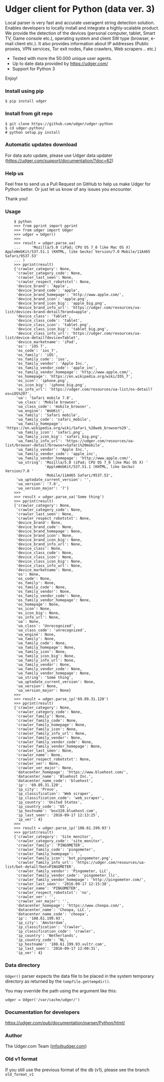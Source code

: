 # Udger client for Python (data ver. 3)

Local parser is very fast and accurate useragent string detection solution. Enables developers to locally install and integrate a highly-scalable product.
We provide the detection of the devices (personal computer, tablet, Smart TV, Game console etc.), operating system and client SW type (browser, e-mail client etc.).
It also provides information about IP addresses (Public proxies, VPN services, Tor exit nodes, Fake crawlers, Web scrapers .. etc.)

- Tested with more the 50.000 unique user agents.
- Up to date data provided by https://udger.com/
- Support for Python 3

Enjoy!

### Install using pip

    $ pip install udger

### Install from git repo

    $ git clone https://github.com/udger/udger-python
    $ cd udger-python/
    # python setup.py install

### Automatic updates download

For data auto update, please use Udger data updater (https://udger.com/support/documentation/?doc=62)

### Help us

Feel free to send us a Pull Request on GitHub to help us make Udger for Python better.
Or just let us know of any issues you encounter.

Thank you!

### Usage

```
    $ python
    >>> from pprint import pprint
    >>> from udger import Udger
    >>> udger = Udger()
    >>>
    >>> result = udger.parse_ua(
    ...     'Mozilla/5.0 (iPad; CPU OS 7_0 like Mac OS X) AppleWebKit/537.51.1 (KHTML, like Gecko) Version/7.0 Mobile/11A465 Safari/9537.53'
    ... )
    >>> pprint(result)
    {'crawler_category': None,
     'crawler_category_code': None,
     'crawler_last_seen': None,
     'crawler_respect_robotstxt': None,
     'device_brand': 'Apple',
     'device_brand_code': 'apple',
     'device_brand_homepage': 'http://www.apple.com/',
     'device_brand_icon': 'apple.png',
     'device_brand_icon_big': 'apple_big.png',
     'device_brand_info_url': 'https://udger.com/resources/ua-list/devices-brand-detail?brand=apple',
     'device_class': 'Tablet',
     'device_class_code': 'tablet',
     'device_class_icon': 'tablet.png',
     'device_class_icon_big': 'tablet_big.png',
     'device_class_info_url': 'https://udger.com/resources/ua-list/device-detail?device=Tablet',
     'device_marketname': 'iPad',
     'os': 'iOS 7',
     'os_code': 'ios_7',
     'os_family': 'iOS',
     'os_family_code': 'ios',
     'os_family_vendor': 'Apple Inc.',
     'os_family_vendor_code': 'apple_inc',
     'os_family_vendor_homepage': 'http://www.apple.com/',
     'os_homepage': 'https://en.wikipedia.org/wiki/IOS_7',
     'os_icon': 'iphone.png',
     'os_icon_big': 'iphone_big.png',
     'os_info_url': 'https://udger.com/resources/ua-list/os-detail?os=iOS%207',
     'ua': 'Safari mobile 7.0',
     'ua_class': 'Mobile browser',
     'ua_class_code': 'mobile_browser',
     'ua_engine': 'WebKit',
     'ua_family': 'Safari mobile',
     'ua_family_code': 'safari_mobile',
     'ua_family_homepage': 'https://en.wikipedia.org/wiki/Safari_%28web_browser%29',
     'ua_family_icon': 'safari.png',
     'ua_family_icon_big': 'safari_big.png',
     'ua_family_info_url': 'https://udger.com/resources/ua-list/browser-detail?browser=Safari%20mobile',
     'ua_family_vendor': 'Apple Inc.',
     'ua_family_vendor_code': 'apple_inc',
     'ua_family_vendor_homepage': 'http://www.apple.com/',
     'ua_string': 'Mozilla/5.0 (iPad; CPU OS 7_0 like Mac OS X) '
                  'AppleWebKit/537.51.1 (KHTML, like Gecko) Version/7.0 '
                  'Mobile/11A465 Safari/9537.53',
     'ua_uptodate_current_version': '',
     'ua_version': '7.0',
     'ua_version_major': '7'}
    >>>
    >>> result = udger.parse_ua('Some thing')
    >>> pprint(result)
    {'crawler_category': None,
     'crawler_category_code': None,
     'crawler_last_seen': None,
     'crawler_respect_robotstxt': None,
     'device_brand': None,
     'device_brand_code': None,
     'device_brand_homepage': None,
     'device_brand_icon': None,
     'device_brand_icon_big': None,
     'device_brand_info_url': None,
     'device_class': None,
     'device_class_code': None,
     'device_class_icon': None,
     'device_class_icon_big': None,
     'device_class_info_url': None,
     'device_marketname': None,
     'os': None,
     'os_code': None,
     'os_family': None,
     'os_family_code': None,
     'os_family_vendor': None,
     'os_family_vendor_code': None,
     'os_family_vendor_homepage': None,
     'os_homepage': None,
     'os_icon': None,
     'os_icon_big': None,
     'os_info_url': None,
     'ua': None,
     'ua_class': 'Unrecognized',
     'ua_class_code': 'unrecognized',
     'ua_engine': None,
     'ua_family': None,
     'ua_family_code': None,
     'ua_family_homepage': None,
     'ua_family_icon': None,
     'ua_family_icon_big': None,
     'ua_family_info_url': None,
     'ua_family_vendor': None,
     'ua_family_vendor_code': None,
     'ua_family_vendor_homepage': None,
     'ua_string': 'Some thing',
     'ua_uptodate_current_version': None,
     'ua_version': None,
     'ua_version_major': None}
    >>>
    >>> result = udger.parse_ip('69.89.31.120')
    >>> pprint(result)
    {'crawler_category': None,
     'crawler_category_code': None,
     'crawler_family': None,
     'crawler_family_code': None,
     'crawler_family_homepage': None,
     'crawler_family_icon': None,
     'crawler_family_info_url': None,
     'crawler_family_vendor': None,
     'crawler_family_vendor_code': None,
     'crawler_family_vendor_homepage': None,
     'crawler_last_seen': None,
     'crawler_name': None,
     'crawler_respect_robotstxt': None,
     'crawler_ver': None,
     'crawler_ver_major': None,
     'datacenter_homepage': 'https://www.bluehost.com/',
     'datacenter_name': 'Bluehost Inc.',
     'datacenter_name_code': 'bluehost',
     'ip': '69.89.31.120',
     'ip_city': 'Provo',
     'ip_classification': 'Web scraper',
     'ip_classification_code': 'web_scraper',
     'ip_country': 'United States',
     'ip_country_code': 'US',
     'ip_hostname': 'box320.bluehost.com',
     'ip_last_seen': '2016-09-17 12:13:25',
     'ip_ver': 4}
    >>>
    >>> result = udger.parse_ip('108.61.199.93')
    >>> pprint(result)
    {'crawler_category': 'Site monitor',
     'crawler_category_code': 'site_monitor',
     'crawler_family': 'PINGOMETER',
     'crawler_family_code': 'pingometer',
     'crawler_family_homepage': '',
     'crawler_family_icon': 'bot_pingometer.png',
     'crawler_family_info_url': 'https://udger.com/resources/ua-list/bot-detail?bot=PINGOMETER',
     'crawler_family_vendor': 'Pingometer, LLC',
     'crawler_family_vendor_code': 'pingometer_llc',
     'crawler_family_vendor_homepage': 'http://pingometer.com/',
     'crawler_last_seen': '2016-09-17 12:15:38',
     'crawler_name': 'PINGOMETER',
     'crawler_respect_robotstxt': 'no',
     'crawler_ver': '',
     'crawler_ver_major': '',
     'datacenter_homepage': 'https://www.choopa.com/',
     'datacenter_name': 'Choopa, LLC.',
     'datacenter_name_code': 'choopa',
     'ip': '108.61.199.93',
     'ip_city': 'Amsterdam',
     'ip_classification': 'Crawler',
     'ip_classification_code': 'crawler',
     'ip_country': 'Netherlands',
     'ip_country_code': 'NL',
     'ip_hostname': '108.61.199.93.vultr.com',
     'ip_last_seen': '2016-09-17 12:00:31',
     'ip_ver': 4}
```

### Data directory

``Udger()`` parser expects the data file to be placed in the system temporary
directory as returned by the ``tempfile.gettempdir()``.

You may override the path using the argument like this:

	udger = Udger('/var/cache/udger/')

### Documentation for developers

https://udger.com/pub/documentation/parser/Python/html/

### Author

The Udger.com Team (info@udger.com)

### Old v1 format

If you still use the previous format of the db (v1), please see the branch ``old_format_v1``
